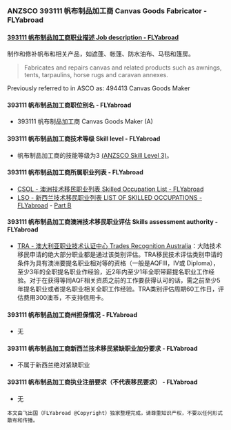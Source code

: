 ### ANZSCO 393111 帆布制品加工商 Canvas Goods Fabricator - FLYabroad ###

#### [393111 帆布制品加工商职业描述 Job description - FLYabroad](http://www.flyabroadvisa.com/anzsco/3931.html#393111)

制作和修补帆布和相关产品，如遮蓬、帐篷、防水油布、马毯和篷房。

> Fabricates and repairs canvas and related products such as awnings, tents, tarpaulins, horse rugs and caravan annexes. 

Previously referred to in ASCO as:
494413 Canvas Goods Maker

#### 393111 帆布制品加工商职位别名 - FLYabroad
 
- 393111	 帆布制品加工商 Canvas Goods Maker (A)

#### 393111 帆布制品加工商技术等级 Skill level - FLYabroad

- 帆布制品加工商的技能等级为3 [(ANZSCO Skill Level 3)](http://www.flyabroadvisa.com/anzsco/)。

#### 393111 帆布制品加工商所属职业列表 - FLYabroad

- [CSOL - 澳洲技术移民职业列表 Skilled Occupation List - FLYabroad](http://www.flyabroadvisa.com/sol/)
- [LSO - 新西兰技术移民职业列表 LIST OF SKILLED OCCUPATIONS - FLYabroad](http://nz.flyabroadvisa.com/lso/) - [Part B](partb)

#### 393111 帆布制品加工商澳洲技术移民职业评估 Skills assessment authority - FLYabroad

- [TRA - 澳大利亚职业技术认证中心 Trades Recognition Australia](http://www.flyabroadvisa.com/ass/tra.html)：大陆技术移民申请的绝大部分职业都是通过该类别评估。TRA移民技术评估类别申请的条件为具有澳洲要提名职业相对等的资格（一般是AQFIII，IV或 Diploma），至少3年的全职提名职业作经验，近2年内至少1年全职带薪提名职业工作经验。对于在获得等同AQF相关资质之前的工作要获得认可的话，需之前至少5年提名职业或者提名职业相关全职工作经验。TRA类别评估周期60工作日，评估费用300澳币，不支持信用卡。

#### 393111 帆布制品加工商州担保情况 - FLYabroad

- 无

#### 393111 帆布制品加工商新西兰技术移民紧缺职业加分要求 - FLYabroad

- 不属于新西兰绝对紧缺职业

#### 393111 帆布制品加工商执业注册要求（不代表移民要求） - FLYabroad

- 无

`本文由飞出国（FLYabroad @Copyright）独家整理完成，请尊重知识产权，不要以任何形式散布和传播。`